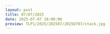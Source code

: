 ```yaml
---
layout: post
title: 07/07/2025
date: 2025-07-07 10:00:00
preview: TLP1/2025/202507/20250707/stack.jpg
---
```

